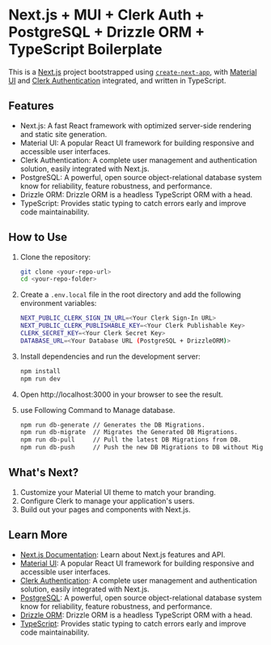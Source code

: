 # Next.js + MUI + Clerk Auth + PostgreSQL + Drizzle ORM + TypeScript Boilerplate

This is a [Next.js](https://nextjs.org/) project bootstrapped using [`create-next-app`](https://github.com/vercel/next.js/tree/HEAD/packages/create-next-app), with [Material UI](https://mui.com/) and [Clerk Authentication](https://clerk.dev/) integrated, and written in TypeScript.

## Features

- Next.js: A fast React framework with optimized server-side rendering and static site generation.
- Material UI: A popular React UI framework for building responsive and accessible user interfaces.
- Clerk Authentication: A complete user management and authentication solution, easily integrated with Next.js.
- PostgreSQL: A powerful, open source object-relational database system know for reliability, feature robustness, and performance.
- Drizzle ORM: Drizzle ORM is a headless TypeScript ORM with a head.
- TypeScript: Provides static typing to catch errors early and improve code maintainability.

## How to Use

1. Clone the repository:

   ```bash
   git clone <your-repo-url>
   cd <your-repo-folder>

   ```

2. Create a `.env.local` file in the root directory and add the following environment variables:

   ```bash
   NEXT_PUBLIC_CLERK_SIGN_IN_URL=<Your Clerk Sign-In URL>
   NEXT_PUBLIC_CLERK_PUBLISHABLE_KEY=<Your Clerk Publishable Key>
   CLERK_SECRET_KEY=<Your Clerk Secret Key>
   DATABASE_URL=<Your Database URL (PostgreSQL + DrizzleORM)>

   ```

3. Install dependencies and run the development server:

   ```bash
   npm install
   npm run dev
   ```

4. Open http://localhost:3000 in your browser to see the result.

5. use Following Command to Manage database.

   ```bash
   npm run db-generate // Generates the DB Migrations.
   npm run db-migrate  // Migrates the Generated DB Migrations.
   npm run db-pull     // Pull the latest DB Migrations from DB.
   npm run db-push     // Push the new DB Migrations to DB without Migrations.
   ```

## What's Next?

1. Customize your Material UI theme to match your branding.
2. Configure Clerk to manage your application's users.
3. Build out your pages and components with Next.js.

## Learn More

- [Next.js Documentation](https://nextjs.org/docs): Learn about Next.js features and API.
- [Material UI](https://mui.com/): A popular React UI framework for building responsive and accessible user interfaces.
- [Clerk Authentication](https://clerk.com/): A complete user management and authentication solution, easily integrated with Next.js.
- [PostgreSQL](https://www.postgresql.org/): A powerful, open source object-relational database system know for reliability, feature robustness, and performance.
- [Drizzle ORM](https://orm.drizzle.team/): Drizzle ORM is a headless TypeScript ORM with a head.
- [TypeScript](https://www.typescriptlang.org/): Provides static typing to catch errors early and improve code maintainability.
